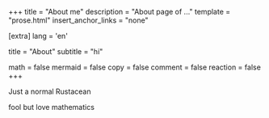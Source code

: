 +++
title = "About me"
description = "About page of ..."
template = "prose.html"
insert_anchor_links = "none"

[extra]
lang = 'en'

title = "About"
subtitle = "hi"

math = false
mermaid = false
copy = false
comment = false
reaction = false
+++

Just a normal Rustacean

fool but love mathematics
